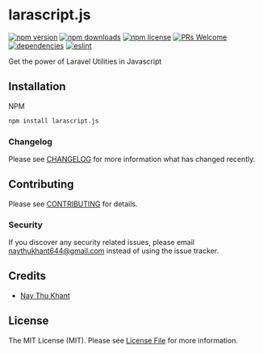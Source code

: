 # larascript.js

[![npm version](https://img.shields.io/npm/v/larascript.js.svg?style=flat-square)](https://github.com/naythukhant/larascript.js)
[![npm downloads](https://img.shields.io/npm/dm/larascript.js.svg?style=flat-square)](https://github.com/naythukhant/larascript.js)
[![npm license](https://img.shields.io/npm/l/larascript.js.svg?style=flat-square)](https://github.com/naythukhant/larascript.js)
[![PRs Welcome](https://img.shields.io/badge/PRs-welcome-brightgreen.svg?style=flat-square)](http://makeapullrequest.com)
[![dependencies](https://img.shields.io/badge/dependencies-none-brightgreen.svg?style=flat-square)](https://github.com/ecrmnn/collect.js/blob/master/package.json)
[![eslint](https://img.shields.io/badge/code_style-airbnb-blue.svg?style=flat-square)](https://github.com/airbnb/javascript)

Get the power of Laravel Utilities in Javascript

## Installation

NPM
```bash
npm install larascript.js
```

### Changelog

Please see [CHANGELOG](CHANGELOG.md) for more information what has changed recently.

## Contributing

Please see [CONTRIBUTING](CONTRIBUTING.md) for details.

### Security

If you discover any security related issues, please email naythukhant644@gmail.com instead of using the issue tracker.

## Credits

- [Nay Thu Khant](https://github.com/naythukhant)

## License

The MIT License (MIT). Please see [License File](LICENSE.md) for more information.
